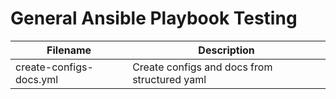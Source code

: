 # General Ansible Playbook Testing

| Filename | Description |
| --- | --- |
| create-configs-docs.yml | Create configs and docs from structured yaml |